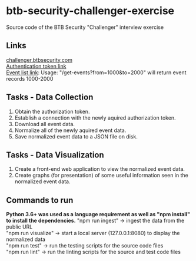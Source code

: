 # btb-security-challenger-exercise
Source code of the BTB Security "Challenger" interview exercise

## Links
[challenger.btbsecurity.com](https://challenger.btbsecurity.com/)<br />
[Authentication token link](https://challenger.btbsecurity.com/auth)<br />
[Event list link](https://challenger.btbsecurity.com/get-events): Usage: "/get-events?from=1000&to=2000" will return event records 1000-2000

## Tasks - Data Collection
1. Obtain the authorization token.
2. Establish a connection with the newly aquired authorization token.
3. Download all event data.
4. Normalize all of the newly aquired event data.
5. Save normalized event data to a JSON file on disk.

## Tasks - Data Visualization
1. Create a front-end web application to view the normalized event data.
2. Create graphs (for presentation) of some useful information seen in the normalized event data.

## Commands to run
**Python 3.6+ was used as a language requirement as well as "npm install" to install the dependencies.**
"npm run ingest" -> ingest the data from the public URL<br />
"npm run visualize" -> start a local server (127.0.0.1:8080) to display the normalized data<br />
"npm run test" -> run the testing scripts for the source code files<br />
"npm run lint" -> run the linting scripts for the source and test code files<br />